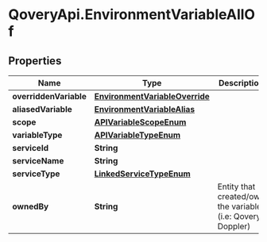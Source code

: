 # QoveryApi.EnvironmentVariableAllOf

## Properties

Name | Type | Description | Notes
------------ | ------------- | ------------- | -------------
**overriddenVariable** | [**EnvironmentVariableOverride**](EnvironmentVariableOverride.md) |  | [optional] 
**aliasedVariable** | [**EnvironmentVariableAlias**](EnvironmentVariableAlias.md) |  | [optional] 
**scope** | [**APIVariableScopeEnum**](APIVariableScopeEnum.md) |  | 
**variableType** | [**APIVariableTypeEnum**](APIVariableTypeEnum.md) |  | [optional] 
**serviceId** | **String** |  | [optional] 
**serviceName** | **String** |  | [optional] 
**serviceType** | [**LinkedServiceTypeEnum**](LinkedServiceTypeEnum.md) |  | [optional] 
**ownedBy** | **String** | Entity that created/own the variable (i.e: Qovery, Doppler) | [optional] 


